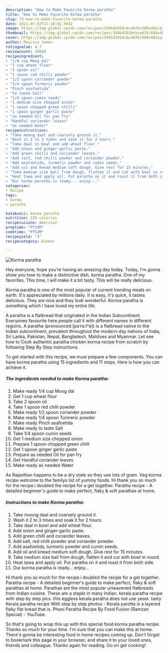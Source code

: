 ```yaml
---
description: "How to Make Favorite Korma paratha"
title: "How to Make Favorite Korma paratha"
slug: 73-how-to-make-favorite-korma-paratha
date: 2021-07-02T21:18:02.944Z
image: https://img-global.cpcdn.com/recipes/394bd2910cbce876/680x482cq70/korma-paratha-recipe-main-photo.jpg
thumbnail: https://img-global.cpcdn.com/recipes/394bd2910cbce876/680x482cq70/korma-paratha-recipe-main-photo.jpg
cover: https://img-global.cpcdn.com/recipes/394bd2910cbce876/680x482cq70/korma-paratha-recipe-main-photo.jpg
author: Maurice James
ratingvalue: 4.7
reviewcount: 16669
recipeingredient:
- "1/4 cup Moog dal"
- "1 cup wheat flour"
- "2 spoon oil"
- "1 spoon red chilli powder"
- "1/2 spoon coriander powder"
- "1/4 spoon Turmeric powder"
- "Pinch asafoetida"
- "to taste Salt"
- "1/4 spoon cumin seeds"
- "1 medium size chopped onion"
- "1 spoon chopped green chilli"
- "1 spoon ginger garlic paste"
- "as needed Oil for pan fry"
- "Handful coriander leaves"
- "as needed Water"
recipeinstructions:
- "Take moong daal and coarsely ground it."
- "Wash it 2 to 3 times and soak it for 2 hours."
- "Take daal in bowl and add wheat flour."
- "Add onion and ginger-garlic paste."
- "Add green chilli and coriander leaves."
- "Add salt, red chilli powder and coriander powder."
- "Add asafoetida, turmeric powder and cumin seeds."
- "Add oil and knead medium soft dough. Give rest for 15 minutes."
- "Take medium size ball from dough, flatten it and cut with bowl in round."
- "Heat tawa and apply oil. Put paratha on it and roast it from both side."
- "Our korma paratha is ready... enjoy..."
categories:
- Recipe
tags:
- korma
- paratha

katakunci: korma paratha 
nutrition: 229 calories
recipecuisine: American
preptime: "PT33M"
cooktime: "PT52M"
recipeyield: "3"
recipecategory: Dinner

---
```



![Korma paratha](https://img-global.cpcdn.com/recipes/394bd2910cbce876/680x482cq70/korma-paratha-recipe-main-photo.jpg)

Hey everyone, hope you're having an amazing day today. Today, I'm gonna show you how to make a distinctive dish, korma paratha. One of my favorites. This time, I will make it a bit tasty. This will be really delicious.

Korma paratha is one of the most popular of current trending meals on earth. It's appreciated by millions daily. It is easy, it's quick, it tastes delicious. They are nice and they look wonderful. Korma paratha is something which I have loved my entire life.

A paratha is a flatbread that originated in the Indian Subcontinent. Everyones favourite here.people call it with different names in different regions. A paratha (pronounced [pəˈrɑːtʰə]) is a flatbread native to the Indian subcontinent, prevalent throughout the modern-day nations of India, Sri Lanka, Pakistan, Nepal, Bangladesh, Maldives and Myanmar. Let see how to Cook authentic paratha chicken korma recipe from scratch by following Step By Step instructions.


To get started with this recipe, we must prepare a few components. You can have korma paratha using 15 ingredients and 11 steps. Here is how you can achieve it.

<!--inarticleads1-->

##### The ingredients needed to make Korma paratha:

1. Make ready 1/4 cup Moog dal
1. Get 1 cup wheat flour
1. Take 2 spoon oil
1. Take 1 spoon red chilli powder
1. Make ready 1/2 spoon coriander powder
1. Make ready 1/4 spoon Turmeric powder
1. Make ready Pinch asafoetida
1. Make ready to taste Salt
1. Take 1/4 spoon cumin seeds
1. Get 1 medium size chopped onion
1. Prepare 1 spoon chopped green chilli
1. Get 1 spoon ginger garlic paste
1. Prepare as needed Oil for pan fry
1. Get Handful coriander leaves
1. Make ready as needed Water


As Rajasthan happens to be a dry state so they use lots of gram. Veg korma recipe welcome to the familys list of yummy foods. Hi thank you so much for the recipe.i doubled the recipe for a get together. Paratha recipe - A detailed beginner&#39;s guide to make perfect, flaky &amp; soft parathas at home. 

<!--inarticleads2-->

##### Instructions to make Korma paratha:

1. Take moong daal and coarsely ground it.
1. Wash it 2 to 3 times and soak it for 2 hours.
1. Take daal in bowl and add wheat flour.
1. Add onion and ginger-garlic paste.
1. Add green chilli and coriander leaves.
1. Add salt, red chilli powder and coriander powder.
1. Add asafoetida, turmeric powder and cumin seeds.
1. Add oil and knead medium soft dough. Give rest for 15 minutes.
1. Take medium size ball from dough, flatten it and cut with bowl in round.
1. Heat tawa and apply oil. Put paratha on it and roast it from both side.
1. Our korma paratha is ready... enjoy...


Hi thank you so much for the recipe.i doubled the recipe for a get together. Paratha recipe - A detailed beginner&#39;s guide to make perfect, flaky &amp; soft parathas at home. Parathas are the most popular unleavened flatbreads from Indian cuisine. These are a staple in many Indian. kerala paratha recipe with step by step pics. this eggless kerala paratha does not use yeast. tasty Kerala paratha recipe With step by step photos - Kerala parotta is a layered flaky flat bread that is. Pheni Paratha Recipe By Food Fusion (Ramzan Special) - YouTube. 

So that's going to wrap this up with this special food korma paratha recipe. Thanks so much for your time. I'm sure that you can make this at home. There's gonna be interesting food in home recipes coming up. Don't forget to bookmark this page in your browser, and share it to your loved ones, friends and colleague. Thanks again for reading. Go on get cooking!
